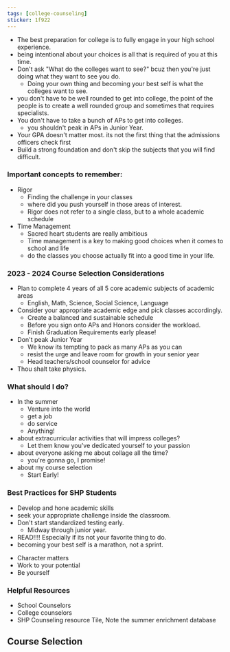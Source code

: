 ```yaml
---
tags: [college-counseling]
sticker: 1f922
---
```


* The best preparation for college is to fully engage in your high school experience.
* being intentional about your choices is all that is required of you at this time.
* Don't ask "What do the colleges want to see?" bcuz then you're just doing what they want to see you do.
	* Doing your own thing and becoming your best self is what the colleges want to see.
* you don't have to be well rounded to get into college, the point of the people is to create a well rounded group and sometimes that requires specialists.
* You don't have to take a bunch of APs to get into colleges.
	* you shouldn't peak in APs in Junior Year.
* Your GPA doesn't matter most. its not the first thing that the admissions officers check first
* Build a strong foundation and don't skip the subjects that you will find difficult.


### Important concepts to remember:
* Rigor
	* Finding the challenge in your classes
	* where did you push yourself in those areas of interest.
	* Rigor does not refer to a single class, but to a whole academic schedule
* Time Management
	* Sacred heart students are really ambitious
	* Time management is a key to making good choices when it comes to school and life
	* do the classes you choose actually fit into a good time in your life.

### 2023 - 2024 Course Selection Considerations
* Plan to complete 4 years of all 5 core academic subjects of academic areas
	* English, Math, Science, Social Science, Language
* Consider your appropriate academic edge and pick classes accordingly.
	* Create a balanced and sustainable schedule
	* Before you sign onto APs and Honors consider the workload.
	* Finish Graduation Requirements early please!
* Don't peak Junior Year
	* We know its tempting to pack as many APs as you can
	* resist the urge and leave room for growth in your senior year
	* Head teachers/school counselor for advice
* Thou shalt take physics.

### What should I do?
* In the summer
	* Venture into the world
	* get a job
	* do service
	* Anything!
* about extracurricular activities that will impress colleges?
	* Let them know you've dedicated yourself to your passion
* about everyone asking me about collage all the time?
	* you're gonna go, I promise!
* about my course selection
	* Start Early!

### Best Practices for SHP Students
* Develop and hone academic skills
* seek your appropriate challenge inside the classroom.
* Don't start standardized testing early.
	* Midway through junior year.
* READ!!!! Especially if its not your favorite thing to do.
* becoming your best self is a marathon, not a sprint.

- Character matters
- Work to your potential
- Be yourself

### Helpful Resources
* School Counselors
* College counselors
* SHP Counseling resource Tile, Note the summer enrichment database

## Course Selection

